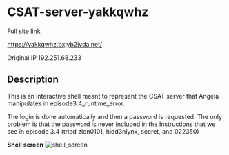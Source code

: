 CSAT-server-yakkqwhz
==

Full site link

https://yakkqwhz.bxjyb2jvda.net/

Original IP 192.251.68.233  

Description
---

This is an interactive shell meant to represent the CSAT server that Angela manipulates in episode3.4_runtime_error.

The login is done automatically and then a password is requested. The only problem is that the password is never included in the Instructions that we see in episode 3.4 (tried zlon0101, hidd3nlynx, secret, and 022350)

**Shell screen**
![shell_screen](https://github.com/z3r07h/Mr-R0B0T-s03-ARG/blob/sites/Sites/yakkqwhz.bxjyb2jvda.net/screenshots/01-main_page.jpg)
